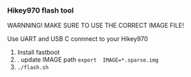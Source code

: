 ### Hikey970 flash tool
WARNNING! MAKE SURE TO USE THE CORRECT IMAGE FILE!

Use UART and USB C connnect to your Hikey970

1. Install fastboot 
2. . update IMAGE path `export  IMAGE=*.sparse.img`
3. `./flash.sh`